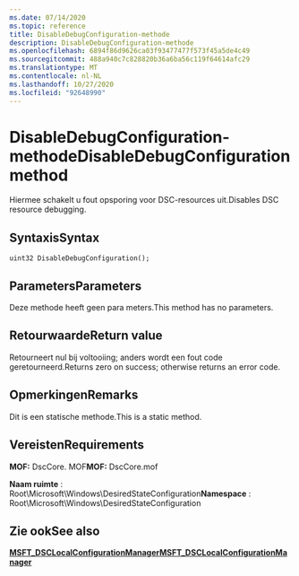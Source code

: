 ```yaml
---
ms.date: 07/14/2020
ms.topic: reference
title: DisableDebugConfiguration-methode
description: DisableDebugConfiguration-methode
ms.openlocfilehash: 6894f86d9626ca03f93477477f573f45a5de4c49
ms.sourcegitcommit: 488a940c7c828820b36a6ba56c119f64614afc29
ms.translationtype: MT
ms.contentlocale: nl-NL
ms.lasthandoff: 10/27/2020
ms.locfileid: "92648990"
---
```

# <a name="disabledebugconfiguration-method"></a><span data-ttu-id="550a0-103">DisableDebugConfiguration-methode</span><span class="sxs-lookup"><span data-stu-id="550a0-103">DisableDebugConfiguration method</span></span>

<span data-ttu-id="550a0-104">Hiermee schakelt u fout opsporing voor DSC-resources uit.</span><span class="sxs-lookup"><span data-stu-id="550a0-104">Disables DSC resource debugging.</span></span>

## <a name="syntax"></a><span data-ttu-id="550a0-105">Syntaxis</span><span class="sxs-lookup"><span data-stu-id="550a0-105">Syntax</span></span>

```mof
uint32 DisableDebugConfiguration();
```

## <a name="parameters"></a><span data-ttu-id="550a0-106">Parameters</span><span class="sxs-lookup"><span data-stu-id="550a0-106">Parameters</span></span>

<span data-ttu-id="550a0-107">Deze methode heeft geen para meters.</span><span class="sxs-lookup"><span data-stu-id="550a0-107">This method has no parameters.</span></span>

## <a name="return-value"></a><span data-ttu-id="550a0-108">Retourwaarde</span><span class="sxs-lookup"><span data-stu-id="550a0-108">Return value</span></span>

<span data-ttu-id="550a0-109">Retourneert nul bij voltooiing; anders wordt een fout code geretourneerd.</span><span class="sxs-lookup"><span data-stu-id="550a0-109">Returns zero on success; otherwise returns an error code.</span></span>

## <a name="remarks"></a><span data-ttu-id="550a0-110">Opmerkingen</span><span class="sxs-lookup"><span data-stu-id="550a0-110">Remarks</span></span>

<span data-ttu-id="550a0-111">Dit is een statische methode.</span><span class="sxs-lookup"><span data-stu-id="550a0-111">This is a static method.</span></span>

## <a name="requirements"></a><span data-ttu-id="550a0-112">Vereisten</span><span class="sxs-lookup"><span data-stu-id="550a0-112">Requirements</span></span>

<span data-ttu-id="550a0-113">**MOF:** DscCore. MOF</span><span class="sxs-lookup"><span data-stu-id="550a0-113">**MOF:** DscCore.mof</span></span>

<span data-ttu-id="550a0-114">**Naam ruimte** : Root\Microsoft\Windows\DesiredStateConfiguration</span><span class="sxs-lookup"><span data-stu-id="550a0-114">**Namespace** : Root\Microsoft\Windows\DesiredStateConfiguration</span></span>

## <a name="see-also"></a><span data-ttu-id="550a0-115">Zie ook</span><span class="sxs-lookup"><span data-stu-id="550a0-115">See also</span></span>

[<span data-ttu-id="550a0-116">**MSFT_DSCLocalConfigurationManager**</span><span class="sxs-lookup"><span data-stu-id="550a0-116">**MSFT_DSCLocalConfigurationManager**</span></span>](msft-dsclocalconfigurationmanager.md)
